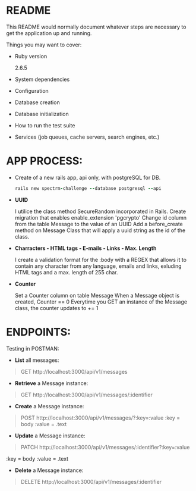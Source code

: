 # README

This README would normally document whatever steps are necessary to get the
application up and running.

Things you may want to cover:

* Ruby version

  2.6.5

* System dependencies

* Configuration

* Database creation

* Database initialization

* How to run the test suite

* Services (job queues, cache servers, search engines, etc.)


# APP PROCESS:

- Create of a new rails app, api only, with postgreSQL for DB.

  ```ruby
  rails new spectrm-challenge --database postgresql --api
  ```

- **UUID**

  I utilice the class method SecureRandom incorporated in Rails.
  Create migration that enables enable_extension 'pgcrypto'
  Change id column from the table Message to the value of an UUID
  Add a before_create method on Message Class that will apply a uuid string as the id of the class.

- **Charracters - HTML tags - E-mails - Links - Max. Length**

  I create a validation format for the :body with a REGEX that allows it to contain
  any character from any language, emails and links, exluding HTML tags and a max.
  length of 255 char.

- **Counter**

  Set a Counter column on table Message
  When a Message object is created, Counter == 0
  Everytime you GET an instance of the Message class, the counter updates to += 1




# ENDPOINTS:

  Testing in POSTMAN:

  - **List** all messages:

  > GET http://localhost:3000/api/v1/messages

  - **Retrieve** a Message instance:

  > GET http://localhost:3000/api/v1/messages/:identifier

  - **Create** a Message instance:

  > POST http://localhost:3000/api/v1/messages/?:key=:value
  :key   = body
  :value = .text

  - **Update** a Message instance:

  > PATCH http://localhost:3000/api/v1/messages/:identifier?:key=:value

  :key   = body
  :value = .text

  - **Delete** a Message instance:

  > DELETE http://localhost:3000/api/v1/messages/:identifier



